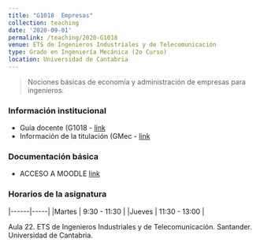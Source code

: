 ```yaml
---
title: "G1018  Empresas"
collection: teaching
date: '2020-09-01'
permalink: /teaching/2020-G1018
venue: ETS de Ingenieros Industriales y de Telecomunicación
type: Grado en Ingeniería Mecánica (2o Curso)
location: Universidad de Cantabria
---
```


> Nociones básicas de economía y administración de empresas para ingenieros.

### Información institucional

* Guía docente (G1018 - [link](https://web.unican.es/estudios/Documents/Guias/2020/es/G1018.pdf)
* Información de la titulación (GMec - [link](https://web.unican.es/centros/minas/estudios/detalle-estudio?p=109)


### Documentación básica

* ACCESO A MOODLE [link](https://moodle.unican.es/course/view.php?id=6261)


### Horarios de la asignatura

|------|-----|
|Martes    | 9:30 - 11:30  |
|Jueves    | 11:30 - 13:00 |

Aula 22. ETS de Ingenieros Industriales y de Telecomunicación.
Santander. Universidad de Cantabria.

